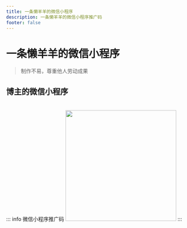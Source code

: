```yaml
---
title: 一条懒羊羊的微信小程序
description: 一条懒羊羊的微信小程序推广码
footer: false
---
```


# 一条懒羊羊的微信小程序

> 制作不易，尊重他人劳动成果

## 博主的微信小程序

::: info 微信小程序推广码
<img src="/public/image/wechatCode.png" class="code-1"/>
:::


<style scoped>
    .code-1 {
        margin: 20px 0;
        width: 300px;
    }
</style>